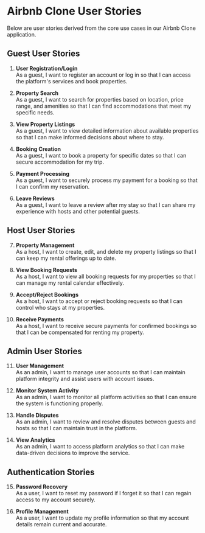 # Airbnb Clone User Stories

Below are user stories derived from the core use cases in our Airbnb Clone application.

## Guest User Stories

1. **User Registration/Login**  
   As a guest, I want to register an account or log in so that I can access the platform's services and book properties.

2. **Property Search**  
   As a guest, I want to search for properties based on location, price range, and amenities so that I can find accommodations that meet my specific needs.

3. **View Property Listings**  
   As a guest, I want to view detailed information about available properties so that I can make informed decisions about where to stay.

4. **Booking Creation**  
   As a guest, I want to book a property for specific dates so that I can secure accommodation for my trip.

5. **Payment Processing**  
   As a guest, I want to securely process my payment for a booking so that I can confirm my reservation.

6. **Leave Reviews**  
   As a guest, I want to leave a review after my stay so that I can share my experience with hosts and other potential guests.

## Host User Stories

7. **Property Management**  
   As a host, I want to create, edit, and delete my property listings so that I can keep my rental offerings up to date.

8. **View Booking Requests**  
   As a host, I want to view all booking requests for my properties so that I can manage my rental calendar effectively.

9. **Accept/Reject Bookings**  
   As a host, I want to accept or reject booking requests so that I can control who stays at my properties.

10. **Receive Payments**  
    As a host, I want to receive secure payments for confirmed bookings so that I can be compensated for renting my property.

## Admin User Stories

11. **User Management**  
    As an admin, I want to manage user accounts so that I can maintain platform integrity and assist users with account issues.

12. **Monitor System Activity**  
    As an admin, I want to monitor all platform activities so that I can ensure the system is functioning properly.

13. **Handle Disputes**  
    As an admin, I want to review and resolve disputes between guests and hosts so that I can maintain trust in the platform.

14. **View Analytics**  
    As an admin, I want to access platform analytics so that I can make data-driven decisions to improve the service.

## Authentication Stories

15. **Password Recovery**  
    As a user, I want to reset my password if I forget it so that I can regain access to my account securely.

16. **Profile Management**  
    As a user, I want to update my profile information so that my account details remain current and accurate.
